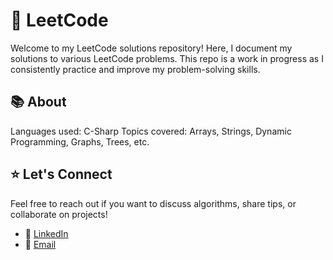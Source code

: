 # 🚀 LeetCode
Welcome to my LeetCode solutions repository! Here, I document my solutions to various LeetCode problems. This repo is a work in progress as I consistently practice and improve my problem-solving skills.
## 📚 About
Languages used: C-Sharp
Topics covered: Arrays, Strings, Dynamic Programming, Graphs, Trees, etc.
## ⭐️ Let's Connect
Feel free to reach out if you want to discuss algorithms, share tips, or collaborate on projects!

- 💼 [LinkedIn](https://www.linkedin.com/in/subhiksha-ganesan-85732619b/)
- 📧 [Email](mailto:ganesansubhiksha@gmail.com)
